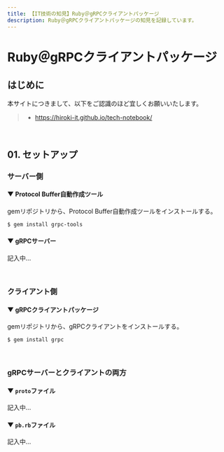 ```yaml
---
title: 【IT技術の知見】Ruby＠gRPCクライアントパッケージ
description: Ruby＠gRPCクライアントパッケージの知見を記録しています。
---
```


# Ruby＠gRPCクライアントパッケージ

## はじめに

本サイトにつきまして、以下をご認識のほど宜しくお願いいたします。

> - https://hiroki-it.github.io/tech-notebook/

<br>

## 01. セットアップ

### サーバー側

#### ▼ Protocol Buffer自動作成ツール

gemリポジトリから、Protocol Buffer自動作成ツールをインストールする。

```bash
$ gem install grpc-tools
```

#### ▼ gRPCサーバー

記入中...

<br>

### クライアント側

#### ▼ gRPCクライアントパッケージ

gemリポジトリから、gRPCクライアントをインストールする。

```bash
$ gem install grpc
```

<br>

### gRPCサーバーとクライアントの両方

#### ▼ `proto`ファイル

記入中...

#### ▼ `pb.rb`ファイル

記入中...

<br>
